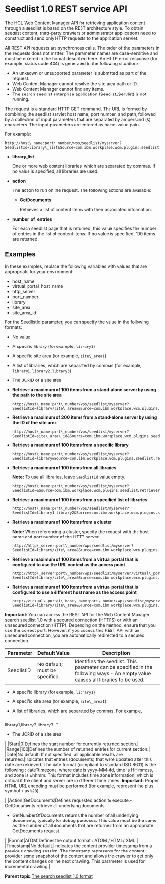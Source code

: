 # Seedlist 1.0 REST service API 

The HCL Web Content Manager API for retrieving application content through a seedlist is based on the REST architecture style. To obtain seedlist content, third-party crawlers or administrator applications need to construct and send only HTTP requests to the application servlet.

All REST API requests are synchronous calls. The order of the parameters in the requests does not matter. The parameter names are case-sensitive and must be entered in the format described here. An HTTP error response \(for example, status code 404\) is generated in the following situations:

-   An unknown or unsupported parameter is submitted as part of the request.
-   Web Content Manager cannot resolve the site area path or ID.
-   Web Content Manager cannot find any items.
-   The search seedlist enterprise application \(Seedlist\_Servlet\) is not running.

The request is a standard HTTP GET command. The URL is formed by combining the seedlist servlet host name, port number, and path, followed by a collection of input parameters that are separated by ampersand \(`&`\) characters. The input parameters are entered as name-value pairs.

For example:

```
http://host\_name:port\_number/wps/seedlist/myserver?SeedlistId=library\_list&Source=com.ibm.workplace.wcm.plugins.seedlist.retriever.WCMRetrieverFactory&Action=action&Range=number\_of\_entries
```

-   **library\_list**

    One or more web content libraries, which are separated by commas. If no value is specified, all libraries are used.

-   **action**

    The action to run on the request. The following actions are available:

    -   **GetDocuments**

        Retrieves a list of content items with their associated information.

-   **number\_of\_entries**

    For each seedlist page that is returned, this value specifies the number of entries in the list of content items. If no value is specified, 100 items are returned.


## Examples

In these examples, replace the following variables with values that are appropriate for your environment:

-   host\_name
-   virtual\_portal\_host\_name
-   http\_server
-   port\_number
-   library
-   site\_area
-   site\_area\_id

For the SeedlistId parameter, you can specify the value in the following formats:

-   No value
-   A specific library \(for example, `library1`\)
-   A specific site area \(for example, `site\_area1`\)
-   A list of libraries, which are separated by commas \(for example, `library1,library2,library3`\)
-   The JCRID of a site area

-   **Retrieve a maximum of 100 items from a stand-alone server by using the path to the site area**

    ```
    http://host\_name:port\_number/wps/seedlist/myserver?SeedlistId=library/site\_area&Source=com.ibm.workplace.wcm.plugins.seedlist.retriever.WCMRetrieverFactory&Action=GetDocuments
    ```

-   **Retrieve a maximum of 200 items from a stand-alone server by using the ID of the site area**

    ```
    http://host\_name:port\_number/wps/seedlist/myserver?SeedlistId=site\_area\_id&Source=com.ibm.workplace.wcm.plugins.seedlist.retriever.WCMRetrieverFactory&Action=GetDocuments&Range=200
    ```

-   **Retrieve a maximum of 100 items from a specific library**

    ```
    http://host\_name:port\_number/wps/seedlist/myserver?SeedlistId=library&Source=com.ibm.workplace.wcm.plugins.seedlist.retriever.WCMRetrieverFactory&Action=GetDocuments
    ```

-   **Retrieve a maximum of 100 items from all libraries**

    **Note:** To use all libraries, leave `SeedlistId` value empty.

    ```
    http://host\_name:port\_number/wps/seedlist/myserver?SeedlistId=&Source=com.ibm.workplace.wcm.plugins.seedlist.retriever.WCMRetrieverFactory&Action=GetDocuments
    ```

-   **Retrieve a maximum of 100 items from a specified list of libraries**

    ```
    http://host\_name:port\_number/wps/seedlist/myserver?SeedlistId=library1,library2&Source=com.ibm.workplace.wcm.plugins.seedlist.retriever.WCMRetrieverFactory&Action=GetDocuments
    ```

-   **Retrieve a maximum of 100 items from a cluster**

    **Note:** When referencing a cluster, specify the request with the host name and port number of the HTTP server.

    ```
    http://http\_server:port\_number/wps/seedlist/myserver?SeedlistId=library/site\_area&Source=com.ibm.workplace.wcm.plugins.seedlist.retriever.WCMRetrieverFactory&Action=GetDocuments
    ```

-   **Retrieve a maximum of 100 items from a virtual portal that is configured to use the URL context as the access point**

    ```
    http://http\_server:port\_number/wps/seedlist/myserver/virtual\_portal\_context?SeedlistId=library/site\_area&Source=com.ibm.workplace.wcm.plugins.seedlist.retriever.WCMRetrieverFactory&Action=GetDocuments
    ```

-   **Retrieve a maximum of 100 items from a virtual portal that is configured to use a different host name as the access point**

    ```
    http://virtual\_portal\_host\_name:port\_number/wps/seedlist/myserver?SeedlistId=library/site\_area&Source=com.ibm.workplace.wcm.plugins.seedlist.retriever.WCMRetrieverFactory&Action=GetDocuments
    ```


**Important:** You can access the REST API for the Web Content Manager search seedlist 1.0 with a secured connection \(HTTPS\) or with an unsecured connection \(HTTP\). Depending on the method, ensure that you use the correct port. However, if you access this REST API with an unsecured connection, you are automatically redirected to a secured connection.

|Parameter|Default Value|Description|
|---------|-------------|-----------|
|SeedlistID|No default; must be specified.|Identifies the seedlist. This parameter can be specified in the following ways:-   An empty value causes all libraries to be used.
-   A specific library \(for example, `library1`\)
-   A specific site area \(for example, `site\_area1`\)
-   A list of libraries, which are separated by commas. For example,

    ```
library1,library2,library3
    ```

-   The JCRID of a site area

|
|Start|0|Defines the start number for currently returned section.|
|Range|100|Defines the number of returned entries for current section.|
|Date|No default. If not specified, all applicable results are returned.|Indicates that entries \(documents\) that were updated after this date are retrieved. The date format \(compliant to standard ISO 8601\) is the following : dateTtimezone, where date is yyyy-MM-dd, time is HH:mm:ss, and zone is ±hhmm. This format includes time zone information, which is critical if the client and server are in different time zones. **Important:** Proper HTML URL encoding must be performed \(for example, represent the plus symbol `+` as `%2B`\).

|
|Action|GetDocuments|Defines requested action to execute.-   GetDocuments retrieve all underlying documents.
-   GetNumberOfDocuments returns the number of all underlying documents, typically for debug purposes. This value must be the same as the number of all documents that are returned from an appropriate GetDocuments request.

|
|Format|ATOM|Defines the output format : ATOM / HTML/ XML.|
|Timestamp|No default.|Indicates the content provider timestamp from a previous crawling session. The timestamp represents for the content provider some snapshot of the content and allows the crawler to get only the content changes on the next crawling. This parameter is used for incremental crawling.|

**Parent topic:**[The search seedlist 1.0 format ](../wcm/wcm_dev_search_searchseed.md)

